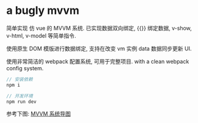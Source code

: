 # a bugly mvvm

简单实现 仿 vue 的 MVVM 系统. 已实现数据双向绑定, {{}} 绑定数据, v-show, v-html, v-model 等简单指令.

使用原生 DOM 模版进行数据绑定, 支持在改变 vm 实例 data 数据同步更新 UI.

使用非常简洁的 webpack 配置系统, 可用于完整项目.
with a clean webpack config system.

```js
// 安装依赖
npm i

// 开发环境
npm run dev
```

参考下图:
[MVVM 系统导图](https://github.com/keydone/a_bugly_mvvm/blob/master/mvvm.jpg?raw=true)
